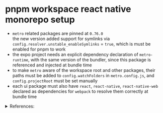 # pnpm workspace react native monorepo setup

- `metro` related packages are pinned at `0.76.0`  
  the new version added support for symlinks via `config.resolver.unstable_enableSymlinks` = `true`, which is must be enabled for pnpm to work
- the expo project needs an explicit dependency declaration of `metro-runtime`, with the same version of the bundler, since this package is referenced and injected at bundle time
- to make `metro` aware of the workspace root and other packages, their paths must be added to `config.watchFolders` in `metro.config.js`, and `config.projectRoot` must be set manually
- each ui package must also have `react`, `react-native`, `react-native-web` declared as dependencies for `webpack` to resolve them correctly at bundle time

<details>
<summary>References:</summary>
<ul>
<li>Metro GitHub Issue on Symlinks:
<br><a href="https://github.com/facebook/metro/issues/1#issuecomment-1436062881">robhogan @ facebook/metro#1</a></li>
<li>PNPM GitHub Issue Related Discussion on Usage With Expo:<br>
<a href="https://github.com/pnpm/pnpm/issues/3010#issuecomment-740224466">vjpr @ pnpm/pnpm#3010</a></li>
<li>Archived Repo for Yarn Workspaces:<br>
<a href="https://github.com/lokshunhung/react-native-web-yarn-workspace-monorepo">lokshunhung/react-native-web-yarn-workspace-monorepo</a></li>
</ul>
</details>
